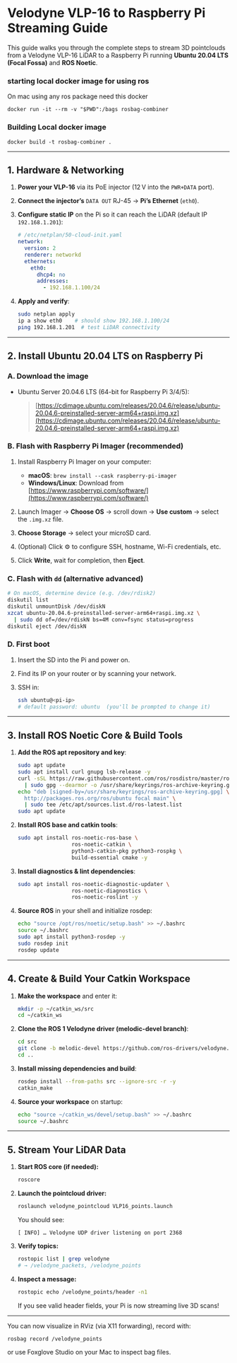 # Velodyne VLP-16 to Raspberry Pi Streaming Guide

This guide walks you through the complete steps to stream 3D pointclouds from a Velodyne VLP-16 LiDAR to a Raspberry Pi running **Ubuntu 20.04 LTS (Focal Fossa)** and **ROS Noetic**.

### starting local docker image for using ros
On mac using any ros package need this docker
```
docker run -it --rm -v "$PWD":/bags rosbag-combiner
```

### Building Local docker image
```
docker build -t rosbag-combiner .
```
---

## 1. Hardware & Networking

1. **Power your VLP-16** via its PoE injector (12 V into the `PWR+DATA` port).
2. **Connect the injector’s** `DATA OUT` RJ-45 → **Pi’s Ethernet** (`eth0`).
3. **Configure static IP** on the Pi so it can reach the LiDAR (default IP `192.168.1.201`):

   ```yaml
   # /etc/netplan/50-cloud-init.yaml
   network:
     version: 2
     renderer: networkd
     ethernets:
       eth0:
         dhcp4: no
         addresses:
           - 192.168.1.100/24
   ```
4. **Apply and verify**:

   ```bash
   sudo netplan apply
   ip a show eth0    # should show 192.168.1.100/24
   ping 192.168.1.201  # test LiDAR connectivity
   ```

---

## 2. Install Ubuntu 20.04 LTS on Raspberry Pi

### A. Download the image

* Ubuntu Server 20.04.6 LTS (64-bit for Raspberry Pi 3/4/5):

  > [https://cdimage.ubuntu.com/releases/20.04.6/release/ubuntu-20.04.6-preinstalled-server-arm64+raspi.img.xz](https://cdimage.ubuntu.com/releases/20.04.6/release/ubuntu-20.04.6-preinstalled-server-arm64+raspi.img.xz)

### B. Flash with Raspberry Pi Imager (recommended)

1. Install Raspberry Pi Imager on your computer:

   * **macOS**: `brew install --cask raspberry-pi-imager`
   * **Windows/Linux**: Download from [https://www.raspberrypi.com/software/](https://www.raspberrypi.com/software/)
2. Launch Imager → **Choose OS** → scroll down → **Use custom** → select the `.img.xz` file.
3. **Choose Storage** → select your microSD card.
4. (Optional) Click ⚙️ to configure SSH, hostname, Wi-Fi credentials, etc.
5. Click **Write**, wait for completion, then **Eject**.

### C. Flash with `dd` (alternative advanced)

```bash
# On macOS, determine device (e.g. /dev/rdisk2)
diskutil list
diskutil unmountDisk /dev/diskN
xzcat ubuntu-20.04.6-preinstalled-server-arm64+raspi.img.xz \
  | sudo dd of=/dev/rdiskN bs=4M conv=fsync status=progress
diskutil eject /dev/diskN
```

### D. First boot

1. Insert the SD into the Pi and power on.
2. Find its IP on your router or by scanning your network.
3. SSH in:

   ```bash
   ssh ubuntu@<pi-ip>
   # default password: ubuntu  (you'll be prompted to change it)
   ```

---

## 3. Install ROS Noetic Core & Build Tools

1. **Add the ROS apt repository and key**:

   ```bash
   sudo apt update
   sudo apt install curl gnupg lsb-release -y
   curl -sSL https://raw.githubusercontent.com/ros/rosdistro/master/ros.asc \
     | sudo gpg --dearmor -o /usr/share/keyrings/ros-archive-keyring.gpg
   echo "deb [signed-by=/usr/share/keyrings/ros-archive-keyring.gpg] \
     http://packages.ros.org/ros/ubuntu focal main" \
     | sudo tee /etc/apt/sources.list.d/ros-latest.list
   sudo apt update
   ```
2. **Install ROS base and catkin tools**:

   ```bash
   sudo apt install ros-noetic-ros-base \
                    ros-noetic-catkin \
                    python3-catkin-pkg python3-rospkg \
                    build-essential cmake -y
   ```
3. **Install diagnostics & lint dependencies**:

   ```bash
   sudo apt install ros-noetic-diagnostic-updater \
                    ros-noetic-diagnostics \
                    ros-noetic-roslint -y
   ```
4. **Source ROS** in your shell and initialize rosdep:

   ```bash
   echo "source /opt/ros/noetic/setup.bash" >> ~/.bashrc
   source ~/.bashrc
   sudo apt install python3-rosdep -y
   sudo rosdep init
   rosdep update
   ```

---

## 4. Create & Build Your Catkin Workspace

1. **Make the workspace** and enter it:

   ```bash
   mkdir -p ~/catkin_ws/src
   cd ~/catkin_ws
   ```
2. **Clone the ROS 1 Velodyne driver (melodic-devel branch)**:

   ```bash
   cd src
   git clone -b melodic-devel https://github.com/ros-drivers/velodyne.git
   cd ..
   ```
3. **Install missing dependencies and build**:

   ```bash
   rosdep install --from-paths src --ignore-src -r -y
   catkin_make
   ```
4. **Source your workspace** on startup:

   ```bash
   echo "source ~/catkin_ws/devel/setup.bash" >> ~/.bashrc
   source ~/.bashrc
   ```

---

## 5. Stream Your LiDAR Data

1. **Start ROS core (if needed):**

   ```bash
   roscore
   ```
2. **Launch the pointcloud driver:**

   ```bash
   roslaunch velodyne_pointcloud VLP16_points.launch
   ```

   You should see:

   ```
   [ INFO] … Velodyne UDP driver listening on port 2368
   ```
3. **Verify topics:**

   ```bash
   rostopic list | grep velodyne
   # → /velodyne_packets, /velodyne_points
   ```
4. **Inspect a message:**

   ```bash
   rostopic echo /velodyne_points/header -n1
   ```

   If you see valid header fields, your Pi is now streaming live 3D scans!

---

You can now visualize in RViz (via X11 forwarding), record with:

```bash
rosbag record /velodyne_points
```

or use Foxglove Studio on your Mac to inspect bag files.

